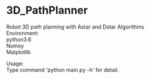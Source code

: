 # 3D_PathPlanner
Robot 3D path planning with Astar and Dstar Algorithms  
Environment:  
python3.6  
Numoy  
Matplotlib   


Usage:  
Type command 'python main.py -h' for detail.
